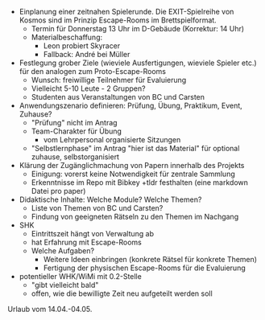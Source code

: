 - Einplanung einer zeitnahen Spielerunde. Die EXIT-Spielreihe von Kosmos sind im Prinzip Escape-Rooms im Brettspielformat.
  - Termin für Donnerstag 13 Uhr im D-Gebäude (Korrektur: 14 Uhr)
  - Materialbeschaffung:
    - Leon probiert Skyracer
    - Fallback: André bei Müller
- Festlegung grober Ziele (wieviele Ausfertigungen, wieviele Spieler etc.) für den analogen zum Proto-Escape-Rooms
  - Wunsch: freiwillige Teilnehmer für Evaluierung
  - Vielleicht 5-10 Leute - 2 Gruppen?
  - Studenten aus Veranstaltungen von BC und Carsten
- Anwendungszenario definieren: Prüfung, Übung, Praktikum, Event, Zuhause?
  - "Prüfung" nicht im Antrag
  - Team-Charakter für Übung
    - vom Lehrpersonal organisierte Sitzungen
  - "Selbstlernphase" im Antrag
      "hier ist das Material" für optional zuhause, selbstorganisiert
- Klärung der Zugänglichmachung von Papern innerhalb des Projekts
  - Einigung: vorerst keine Notwendigkeit für zentrale Sammlung
  - Erkenntnisse im Repo mit Bibkey +tldr festhalten (eine markdown Datei pro paper)
- Didaktische Inhalte: Welche Module? Welche Themen?
  - Liste von Themen von BC und Carsten?
  - Findung von geeigneten Rätseln zu den Themen im Nachgang
- SHK
  - Eintrittszeit hängt von Verwaltung ab
  - hat Erfahrung mit Escape-Rooms
  - Welche Aufgaben?
    - Weitere Ideen einbringen (konkrete Rätsel für konkrete Themen)
    - Fertigung der physischen Escape-Rooms für die Evaluierung
- potentieller WHK/WiMi mit 0.2-Stelle
  - "gibt vielleicht bald"
  - offen, wie die bewilligte Zeit neu aufgeteilt werden soll

Urlaub vom 14.04.-04.05.
